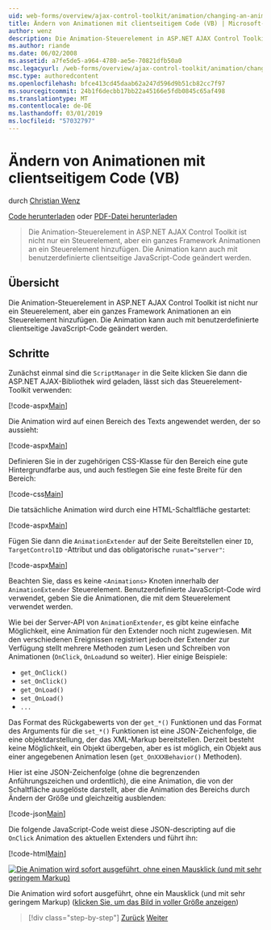 ```yaml
---
uid: web-forms/overview/ajax-control-toolkit/animation/changing-an-animation-using-client-side-code-vb
title: Ändern von Animationen mit clientseitigem Code (VB) | Microsoft-Dokumentation
author: wenz
description: Die Animation-Steuerelement in ASP.NET AJAX Control Toolkit ist nicht nur ein Steuerelement, aber ein ganzes Framework Animationen an ein Steuerelement hinzufügen. Es können auch die Animation...
ms.author: riande
ms.date: 06/02/2008
ms.assetid: a7fe5de5-a964-4780-ae5e-70821dfb50a0
msc.legacyurl: /web-forms/overview/ajax-control-toolkit/animation/changing-an-animation-using-client-side-code-vb
msc.type: authoredcontent
ms.openlocfilehash: bfce413cd45daab62a247d596d9b51cb82cc7f97
ms.sourcegitcommit: 24b1f6decbb17bb22a45166e5fdb0845c65af498
ms.translationtype: MT
ms.contentlocale: de-DE
ms.lasthandoff: 03/01/2019
ms.locfileid: "57032797"
---
```

<a name="changing-an-animation-using-client-side-code-vb"></a>Ändern von Animationen mit clientseitigem Code (VB)
====================
durch [Christian Wenz](https://github.com/wenz)

[Code herunterladen](http://download.microsoft.com/download/f/9/a/f9a26acd-8df4-4484-8a18-199e4598f411/Animation11.vb.zip) oder [PDF-Datei herunterladen](http://download.microsoft.com/download/6/7/1/6718d452-ff89-4d3f-a90e-c74ec2d636a3/animation11VB.pdf)

> Die Animation-Steuerelement in ASP.NET AJAX Control Toolkit ist nicht nur ein Steuerelement, aber ein ganzes Framework Animationen an ein Steuerelement hinzufügen. Die Animation kann auch mit benutzerdefinierte clientseitige JavaScript-Code geändert werden.


## <a name="overview"></a>Übersicht

Die Animation-Steuerelement in ASP.NET AJAX Control Toolkit ist nicht nur ein Steuerelement, aber ein ganzes Framework Animationen an ein Steuerelement hinzufügen. Die Animation kann auch mit benutzerdefinierte clientseitige JavaScript-Code geändert werden.

## <a name="steps"></a>Schritte

Zunächst einmal sind die `ScriptManager` in die Seite klicken Sie dann die ASP.NET AJAX-Bibliothek wird geladen, lässt sich das Steuerelement-Toolkit verwenden:

[!code-aspx[Main](changing-an-animation-using-client-side-code-vb/samples/sample1.aspx)]

Die Animation wird auf einen Bereich des Texts angewendet werden, der so aussieht:

[!code-aspx[Main](changing-an-animation-using-client-side-code-vb/samples/sample2.aspx)]

Definieren Sie in der zugehörigen CSS-Klasse für den Bereich eine gute Hintergrundfarbe aus, und auch festlegen Sie eine feste Breite für den Bereich:

[!code-css[Main](changing-an-animation-using-client-side-code-vb/samples/sample3.css)]

Die tatsächliche Animation wird durch eine HTML-Schaltfläche gestartet:

[!code-aspx[Main](changing-an-animation-using-client-side-code-vb/samples/sample4.aspx)]

Fügen Sie dann die `AnimationExtender` auf der Seite Bereitstellen einer `ID`, `TargetControlID` -Attribut und das obligatorische `runat="server"`:

[!code-aspx[Main](changing-an-animation-using-client-side-code-vb/samples/sample5.aspx)]

Beachten Sie, dass es keine `<Animations>` Knoten innerhalb der `AnimationExtender` Steuerelement. Benutzerdefinierte JavaScript-Code wird verwendet, geben Sie die Animationen, die mit dem Steuerelement verwendet werden.

Wie bei der Server-API von `AnimationExtender`, es gibt keine einfache Möglichkeit, eine Animation für den Extender noch nicht zugewiesen. Mit den verschiedenen Ereignissen registriert jedoch der Extender zur Verfügung stellt mehrere Methoden zum Lesen und Schreiben von Animationen (`OnClick`, `OnLoad`und so weiter). Hier einige Beispiele:

- `get_OnClick()`
- `set_OnClick()`
- `get_OnLoad()`
- `set_OnLoad()`
- `...`

Das Format des Rückgabewerts von der `get_*()` Funktionen und das Format des Arguments für die `set_*()` Funktionen ist eine JSON-Zeichenfolge, die eine objektdarstellung, der das XML-Markup bereitstellen. Derzeit besteht keine Möglichkeit, ein Objekt übergeben, aber es ist möglich, ein Objekt aus einer angegebenen Animation lesen (`get_OnXXXBehavior()` Methoden).

Hier ist eine JSON-Zeichenfolge (ohne die begrenzenden Anführungszeichen und ordentlich), die eine Animation, die von der Schaltfläche ausgelöste darstellt, aber die Animation des Bereichs durch Ändern der Größe und gleichzeitig ausblenden:

[!code-json[Main](changing-an-animation-using-client-side-code-vb/samples/sample6.json)]

Die folgende JavaScript-Code weist diese JSON-descripting auf die `OnClick` Animation des aktuellen Extenders und führt ihn:

[!code-html[Main](changing-an-animation-using-client-side-code-vb/samples/sample7.html)]


[![Die Animation wird sofort ausgeführt, ohne einen Mausklick (und mit sehr geringem Markup)](changing-an-animation-using-client-side-code-vb/_static/image2.png)](changing-an-animation-using-client-side-code-vb/_static/image1.png)

Die Animation wird sofort ausgeführt, ohne ein Mausklick (und mit sehr geringem Markup) ([klicken Sie, um das Bild in voller Größe anzeigen](changing-an-animation-using-client-side-code-vb/_static/image3.png))

> [!div class="step-by-step"]
> [Zurück](executing-animations-using-client-side-code-vb.md)
> [Weiter](animating-an-updatepanel-control-vb.md)
